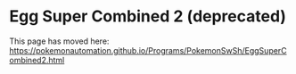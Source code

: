 # Egg Super Combined 2 (deprecated)

This page has moved here: https://pokemonautomation.github.io/Programs/PokemonSwSh/EggSuperCombined2.html

